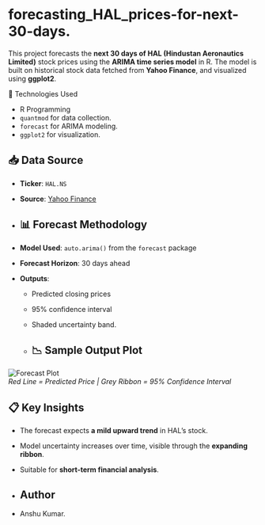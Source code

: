 # forecasting_HAL_prices-for-next-30-days.

This project forecasts the **next 30 days of HAL (Hindustan Aeronautics Limited)** stock prices using the **ARIMA time series model** in R. The model is built on historical stock data fetched from **Yahoo Finance**, and visualized using **ggplot2**.

 🔧 Technologies Used

- R Programming
- `quantmod` for data collection.
- `forecast` for ARIMA modeling.
- `ggplot2` for visualization.

## 📥 Data Source

- **Ticker**: `HAL.NS`
- **Source**: [Yahoo Finance](https://finance.yahoo.com/quote/HAL.NS)

- ## 📊 Forecast Methodology

- **Model Used**: `auto.arima()` from the `forecast` package
- **Forecast Horizon**: 30 days ahead
- **Outputs**:
  - Predicted closing prices
  - 95% confidence interval
  - Shaded uncertainty band.
 
  - ## 📉 Sample Output Plot

![Forecast Plot](forecast_plot.png)  
*Red Line = Predicted Price | Grey Ribbon = 95% Confidence Interval*

## 📋 Key Insights

- The forecast expects **a mild upward trend** in HAL’s stock.
- Model uncertainty increases over time, visible through the **expanding ribbon**.
- Suitable for **short-term financial analysis**.

- ## Author
- Anshu Kumar.

